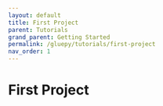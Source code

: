 ```yaml
---
layout: default
title: First Project
parent: Tutorials
grand_parent: Getting Started
permalink: /gluepy/tutorials/first-project
nav_order: 1
---
```


# First Project